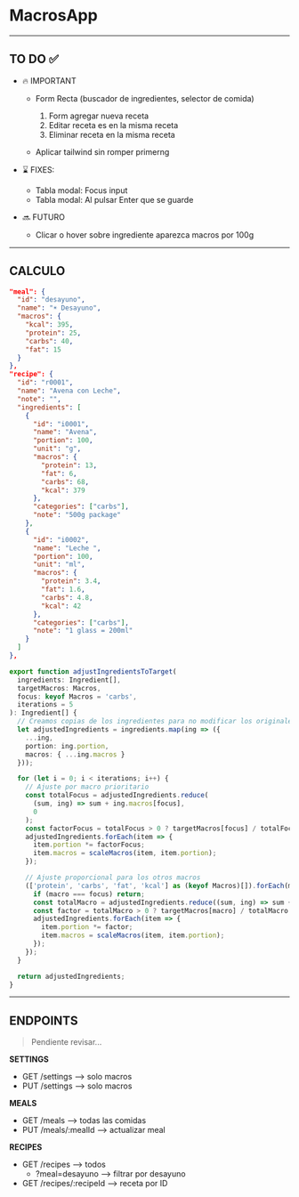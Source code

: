 # MacrosApp

---

## TO DO ✅

- 🔥 IMPORTANT
  - Form Recta (buscador de ingredientes, selector de comida)
    1. Form agregar nueva receta
    2. Editar receta es en la misma receta
    3. Eliminar receta en la misma receta 

  - Aplicar tailwind sin romper primerng

- ⌛ FIXES:

  - Tabla modal: Focus input
  - Tabla modal: Al pulsar Enter que se guarde

- 🔜 FUTURO
  - Clicar o hover sobre ingrediente aparezca macros por 100g
---

## CALCULO

```json
"meal": {
  "id": "desayuno",
  "name": "☀️ Desayuno",
  "macros": {
    "kcal": 395,
    "protein": 25,
    "carbs": 40,
    "fat": 15
  }
},
"recipe": {
  "id": "r0001",
  "name": "Avena con Leche",
  "note": "",
  "ingredients": [
    {
      "id": "i0001",
      "name": "Avena",
      "portion": 100,
      "unit": "g",
      "macros": {
        "protein": 13,
        "fat": 6,
        "carbs": 68,
        "kcal": 379
      },
      "categories": ["carbs"],
      "note": "500g package"
    },
    {
      "id": "i0002",
      "name": "Leche ",
      "portion": 100,
      "unit": "ml",
      "macros": {
        "protein": 3.4,
        "fat": 1.6,
        "carbs": 4.8,
        "kcal": 42
      },
      "categories": ["carbs"],
      "note": "1 glass = 200ml"
    }
  ]
},

```

```ts
export function adjustIngredientsToTarget(
  ingredients: Ingredient[],
  targetMacros: Macros,
  focus: keyof Macros = 'carbs',
  iterations = 5
): Ingredient[] {
  // Creamos copias de los ingredientes para no modificar los originales
  let adjustedIngredients = ingredients.map(ing => ({
    ...ing,
    portion: ing.portion,
    macros: { ...ing.macros }
  }));

  for (let i = 0; i < iterations; i++) {
    // Ajuste por macro prioritario
    const totalFocus = adjustedIngredients.reduce(
      (sum, ing) => sum + ing.macros[focus],
      0
    );
    const factorFocus = totalFocus > 0 ? targetMacros[focus] / totalFocus : 1;
    adjustedIngredients.forEach(item => {
      item.portion *= factorFocus;
      item.macros = scaleMacros(item, item.portion);
    });

    // Ajuste proporcional para los otros macros
    (['protein', 'carbs', 'fat', 'kcal'] as (keyof Macros)[]).forEach(macro => {
      if (macro === focus) return;
      const totalMacro = adjustedIngredients.reduce((sum, ing) => sum + ing.macros[macro], 0);
      const factor = totalMacro > 0 ? targetMacros[macro] / totalMacro : 1;
      adjustedIngredients.forEach(item => {
        item.portion *= factor;
        item.macros = scaleMacros(item, item.portion);
      });
    });
  }

  return adjustedIngredients;
}
```

---

## ENDPOINTS

> Pendiente revisar...

**SETTINGS**

- GET /settings --> solo macros
- PUT /settings --> solo macros

**MEALS**

- GET /meals --> todas las comidas
- PUT /meals/:mealId --> actualizar meal

**RECIPES**

- GET /recipes --> todos
  - ?meal=desayuno --> filtrar por desayuno
- GET /recipes/:recipeId --> receta por ID
